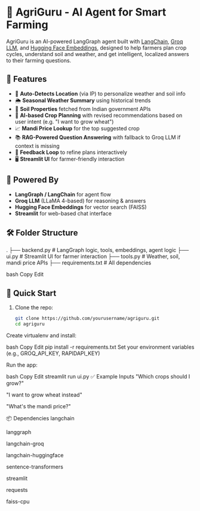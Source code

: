 # 🌾 AgriGuru - AI Agent for Smart Farming

AgriGuru is an AI-powered LangGraph agent built with [LangChain](https://www.langchain.com/), [Groq LLM](https://console.groq.com/), and [Hugging Face Embeddings](https://huggingface.co/sentence-transformers/all-MiniLM-L6-v2), designed to help farmers plan crop cycles, understand soil and weather, and get intelligent, localized answers to their farming questions.

## 🚀 Features

- 📍 **Auto-Detects Location** (via IP) to personalize weather and soil info
- 🌦️ **Seasonal Weather Summary** using historical trends
- 🧪 **Soil Properties** fetched from Indian government APIs
- 🌱 **AI-based Crop Planning** with revised recommendations based on user intent (e.g. "I want to grow wheat")
- 📈 **Mandi Price Lookup** for the top suggested crop
- 📚 **RAG-Powered Question Answering** with fallback to Groq LLM if context is missing
- 🔁 **Feedback Loop** to refine plans interactively
- 🖥️ **Streamlit UI** for farmer-friendly interaction

## 🧠 Powered By

- **LangGraph / LangChain** for agent flow
- **Groq LLM** (LLaMA 4-based) for reasoning & answers
- **Hugging Face Embeddings** for vector search (FAISS)
- **Streamlit** for web-based chat interface

## 🛠️ Folder Structure

.
├── backend.py # LangGraph logic, tools, embeddings, agent logic
├── ui.py # Streamlit UI for farmer interaction
├── tools.py # Weather, soil, mandi price APIs
├── requirements.txt # All dependencies

bash
Copy
Edit

## 🏁 Quick Start

1. Clone the repo:
   ```bash
   git clone https://github.com/yourusername/agriguru.git
   cd agriguru
Create virtualenv and install:

bash
Copy
Edit
pip install -r requirements.txt
Set your environment variables (e.g., GROQ_API_KEY, RAPIDAPI_KEY)

Run the app:

bash
Copy
Edit
streamlit run ui.py
✅ Example Inputs
"Which crops should I grow?"

"I want to grow wheat instead"

"What's the mandi price?"

📦 Dependencies
langchain

langgraph

langchain-groq

langchain-huggingface

sentence-transformers

streamlit

requests

faiss-cpu